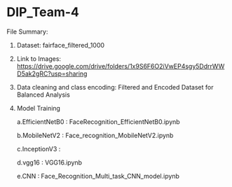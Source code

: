 # DIP_Team-4

File Summary:
1. Dataset: fairface_filtered_1000
2. Link to Images: https://drive.google.com/drive/folders/1x9S6F6O2iVwEP4sgy5DdrrWWD5ak2gRC?usp=sharing
3. Data cleaning and class encoding: Filtered and Encoded Dataset for Balanced Analysis
4. Model Training

   a.EfficientNetB0 : FaceRecognition_EfficientNetB0.ipynb


    b.MobileNetV2 : Face_recognition_MobileNetV2.ipynb


    c.InceptionV3 :


    d.vgg16 : VGG16.ipynb


    e.CNN : Face_Recognition_Multi_task_CNN_model.ipynb



